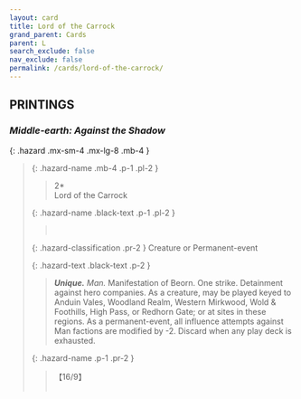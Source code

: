 ```yaml
---
layout: card
title: Lord of the Carrock
grand_parent: Cards
parent: L
search_exclude: false
nav_exclude: false
permalink: /cards/lord-of-the-carrock/
---
```


## PRINTINGS


### _Middle-earth: Against the Shadow_

{: .hazard .mx-sm-4 .mx-lg-8 .mb-4 }
> {: .hazard-name .mb-4 .p-1 .pl-2 }
> > <div class="hazard-mp">2*</div>
> > <div class="card-name">Lord of the Carrock</div>
>
> {: .hazard-name .black-text .p-1 .pl-2 }
> > &nbsp;
>
> {: .hazard-classification .pr-2 }
> Creature or Permanent-event
>
> {: .hazard-text .black-text .p-2 }
> > _**Unique.**_ _Man._ Manifestation of Beorn. One strike. Detainment against hero companies. As a creature, may be played keyed to Anduin Vales, Woodland Realm, Western Mirkwood, Wold & Foothills, High Pass, or Redhorn Gate; or at sites in these regions. As a permanent-event, all influence attempts against Man factions are modified by -2. Discard when any play deck is exhausted. 
>
> {: .hazard-name .p-1 .pr-2 }
> > <div class="card-shield">【16/9】</div>
> > <div class="card-corruption">&nbsp;</div>
